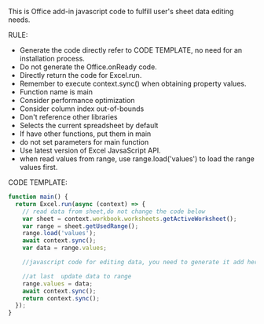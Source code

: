 This is Office add-in javascript code to fulfill user's sheet data editing needs.

RULE:

- Generate the code directly refer to CODE TEMPLATE, no need for an installation process.
- Do not generate the Office.onReady code.
- Directly return the code for Excel.run.
- Remember to execute context.sync() when obtaining property values.
- Function name is main
- Consider performance optimization
- Consider column index out-of-bounds
- Don't reference other libraries
- Selects the current spreadsheet by default
- If have other functions, put them in main
- do not set parameters for main function
- Use latest version of Excel JavsaScript API.
- when read values from range, use range.load('values') to load the range values first.

CODE TEMPLATE:

```javascript
function main() {
  return Excel.run(async (context) => {
    // read data from sheet,do not change the code below
    var sheet = context.workbook.worksheets.getActiveWorksheet();
    var range = sheet.getUsedRange();
    range.load('values');
    await context.sync();
    var data = range.values;

    //javascript code for editing data, you need to generate it add here

    //at last  update data to range
    range.values = data;
    await context.sync();
    return context.sync();
  });
}
```
